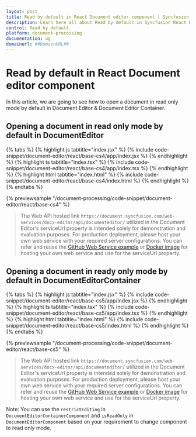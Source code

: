 ```yaml
---
layout: post
title: Read by default in React Document editor component | Syncfusion
description: Learn here all about Read by default in Syncfusion React Document editor component of Syncfusion Essential JS 2 and more.
control: Read by default 
platform: document-processing
documentation: ug
domainurl: ##DomainURL##
---
```


# Read by default in React Document editor component

In this article, we are going to see how to open a document in read only mode by default in Document Editor & Document  Editor Container.

## Opening a document in read only mode by default in DocumentEditor

{% tabs %}
{% highlight js tabtitle="index.jsx" %}
{% include code-snippet/document-editor/react/base-cs4/app/index.jsx %}
{% endhighlight %}
{% highlight ts tabtitle="index.tsx" %}
{% include code-snippet/document-editor/react/base-cs4/app/index.tsx %}
{% endhighlight %}
{% highlight html tabtitle="index.html" %}
{% include code-snippet/document-editor/react/base-cs4/index.html %}
{% endhighlight %}
{% endtabs %}
        
{% previewsample "/document-processing/code-snippet/document-editor/react/base-cs4" %}

> The Web API hosted link `https://document.syncfusion.com/web-services/docx-editor/api/documenteditor/` utilized in the Document Editor's serviceUrl property is intended solely for demonstration and evaluation purposes. For production deployment, please host your own web service with your required server configurations. You can refer and reuse the [GitHub Web Service example](https://github.com/SyncfusionExamples/EJ2-DocumentEditor-WebServices) or [Docker image](https://hub.docker.com/r/syncfusion/word-processor-server) for hosting your own web service and use for the serviceUrl property.

## Opening a document in ready only mode by default in DocumentEditorContainer

{% tabs %}
{% highlight js tabtitle="index.jsx" %}
{% include code-snippet/document-editor/react/base-cs5/app/index.jsx %}
{% endhighlight %}
{% highlight ts tabtitle="index.tsx" %}
{% include code-snippet/document-editor/react/base-cs5/app/index.tsx %}
{% endhighlight %}
{% highlight html tabtitle="index.html" %}
{% include code-snippet/document-editor/react/base-cs5/index.html %}
{% endhighlight %}
{% endtabs %}
        
{% previewsample "/document-processing/code-snippet/document-editor/react/base-cs5" %}

> The Web API hosted link `https://document.syncfusion.com/web-services/docx-editor/api/documenteditor/` utilized in the Document Editor's serviceUrl property is intended solely for demonstration and evaluation purposes. For production deployment, please host your own web service with your required server configurations. You can refer and reuse the [GitHub Web Service example](https://github.com/SyncfusionExamples/EJ2-DocumentEditor-WebServices) or [Docker image](https://hub.docker.com/r/syncfusion/word-processor-server) for hosting your own web service and use for the serviceUrl property.

Note: You can use the `restrictEditing` in `DocumentEditorContainerComponent` and `isReadOnly` in `DocumentEditorComponent` based on your requirement to change component to read only mode.